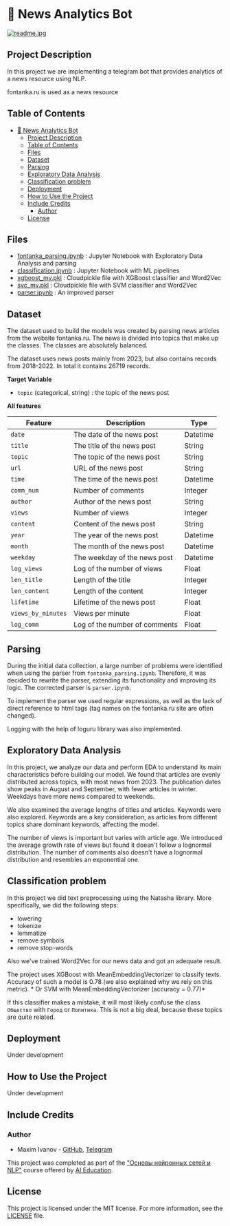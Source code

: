 # 📰 News Analytics Bot
[![readme.jpg](https://anopic.ag/YUuttmGnZB1PeYfLv4El5IZqA2oWDrn4aMkVwrnF.jpg)](https://anopic.ag/YUuttmGnZB1PeYfLv4El5IZqA2oWDrn4aMkVwrnF.jpg)

## Project Description
In this project we are implementing a telegram bot that provides analytics of a news resource using NLP.

fontanka.ru is used as a news resource

## Table of Contents

- [📰 News Analytics Bot](#-news-analytics-bot)
  - [Project Description](#project-description)
  - [Table of Contents](#table-of-contents)
  - [Files](#files)
  - [Dataset](#dataset)
  - [Parsing](#parsing)
  - [Exploratory Data Analysis](#exploratory-data-analysis)
  - [Classification problem](#classification-problem)
  - [Deployment](#deployment)
  - [How to Use the Project](#how-to-use-the-project)
  - [Include Credits](#include-credits)
    - [Author](#author)
  - [License](#license)

## Files
- [fontanka_parsing.ipynb](https://github.com/moxeeem/NewsBot/blob/main/fontanka_parsing.ipynb) : Jupyter Notebook with Exploratory Data Analysis and parsing
- [classification.ipynb](https://github.com/moxeeem/NewsBot/blob/main/classification.ipynb) : Jupyter Notebook with ML pipelines
- [xgboost_mv.pkl](https://github.com/moxeeem/NewsBot/blob/main/xgboost_mv.pkl) : Cloudpickle file with XGBoost classifier and Word2Vec
- [svc_mv.pkl](https://github.com/moxeeem/NewsBot/blob/main/xgboost_mv.pkl) : Cloudpickle file with SVM classifier and Word2Vec
- [parser.ipynb](https://github.com/moxeeem/NewsBot/blob/main/parser.ipynb) : An improved parser 

## Dataset
The dataset used to build the models was created by parsing news articles from the website fontanka.ru. The news is divided into topics that make up the classes. The classes are absolutely balanced.

The dataset uses news posts mainly from 2023, but also contains records from 2018-2022. In total it contains 26719 records.

**Target Variable**
- `topic` (categorical, string) : the topic of the news post

**All features**

| Feature             | Description                          | Type     |
|---------------------|--------------------------------------|----------|
| `date`              | The date of the news post            | Datetime |
| `title`             | The title of the news post           |  String  |
| `topic`             | The topic of the news post           |  String  |
| `url`               | URL of the news post                 |  String  |
| `time`              | The time of the news post            | Datetime |
| `comm_num`          | Number of comments                   | Integer  |
| `author`            | Author of the news post              |  String  |
| `views`             | Number of views                      | Integer  |
| `content`           | Content of the news post             |  String  |
| `year`              | The year of the news post            | Datetime |
| `month`             | The month of the news post           | Datetime |
| `weekday`           | The weekday of the news post         | Datetime |
| `log_views`         | Log of the number of views           |  Float   |
| `len_title`         | Length of the title                  | Integer  |
| `len_content`       | Length of the content                | Integer  |
| `lifetime`          | Lifetime of the news post            |  Float   |
| `views_by_minutes`  | Views per minute                     |  Float   |
| `log_comm`          | Log of the number of comments        |  Float   |


## Parsing
During the initial data collection, a large number of problems were identified when using the parser from `fontanka_parsing.ipynb`.
Therefore, it was decided to rewrite the parser, extending its functionality and improving its logic. The corrected parser is `parser.ipynb`.

To implement the parser we used regular expressions, as well as the lack of direct reference to html tags (tag names on the
fontanka.ru site are often changed).

Logging with the help of loguru library was also implemented.

## Exploratory Data Analysis
In this project, we analyze our data and perform EDA to understand its main characteristics before building our model. We found that articles are evenly distributed across topics, with most news from 2023. The publication dates show peaks in August and September, with fewer articles in winter. Weekdays have more news compared to weekends.

We also examined the average lengths of titles and articles. Keywords were also explored. Keywords are a key consideration, as articles from different topics share dominant keywords, affecting the model.

The number of views is important but varies with article age. We introduced the average growth rate of views but found it doesn't follow a lognormal distribution. The number of comments also doesn't have a lognormal distribution and resembles an exponential one.

## Classification problem

In this project we did text preprocessing using the Natasha library. More specifically, we did the following steps:

- lowering
- tokenize
- lemmatize
- remove symbols
- remove stop-words

Also we've trained Word2Vec for our news data and got an adequate result.

The project uses XGBoost with MeanEmbeddingVectorizer to classify texts. Accuracy of such a model is 0.78 (we also explained why we rely on this metric). * Or SVM with MeanEmbeddingVectorizer (accuracy = 0.77)*
    
If this classifier makes a mistake, it will most likely confuse the class `Общество` with `Город` or `Политика`. This is not a big deal, because these topics are quite related.


## Deployment
Under development

## How to Use the Project
Under development

## Include Credits

### Author
- Maxim Ivanov - [GitHub](https://github.com/moxeeem), [Telegram](https://t.me/fwznn_ql1d_8)

This project was completed as part of the ["Основы нейронных сетей и NLP"](https://stepik.org/course/180984) course offered by [AI Education](https://stepik.org/users/628121134).

## License
This project is licensed under the MIT license. For more information, see the [LICENSE](/LICENSE) file.
